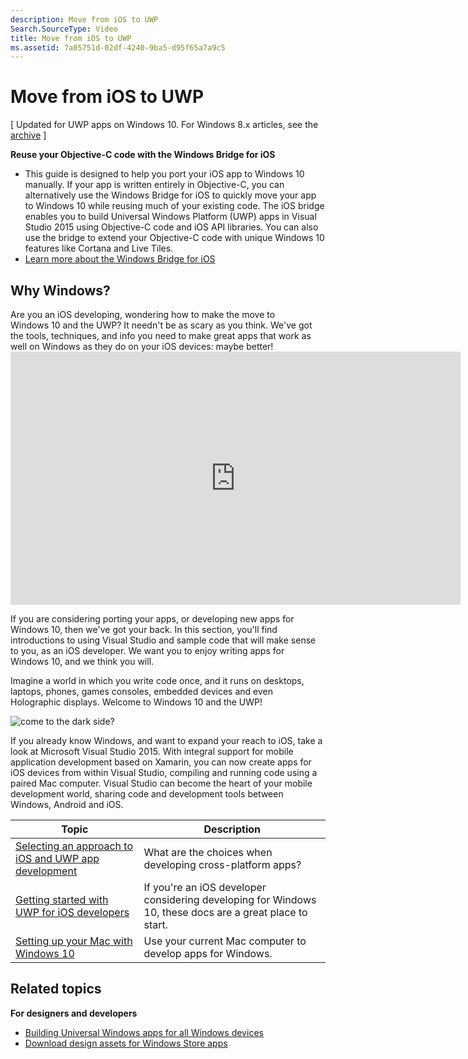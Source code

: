 ```yaml
---
description: Move from iOS to UWP
Search.SourceType: Video
title: Move from iOS to UWP
ms.assetid: 7a05751d-02df-4240-9ba5-d95f65a7a9c5
---
```


# Move from iOS to UWP

\[ Updated for UWP apps on Windows 10. For Windows 8.x articles, see the [archive](http://go.microsoft.com/fwlink/p/?linkid=619132) \]

**Reuse your Objective-C code with the Windows Bridge for iOS**

-   This guide is designed to help you port your iOS app to Windows 10 manually. If your app is written entirely in Objective-C, you can alternatively use the Windows Bridge for iOS to quickly move your app to Windows 10 while reusing much of your existing code. The iOS bridge enables you to build Universal Windows Platform (UWP) apps in Visual Studio 2015 using Objective-C code and iOS API libraries. You can also use the bridge to extend your Objective-C code with unique Windows 10 features like Cortana and Live Tiles.
-   [Learn more about the Windows Bridge for iOS](https://dev.windows.com/bridges/ios)

## Why Windows?

Are you an iOS developing, wondering how to make the move to Windows 10 and the UWP? It needn't be as scary as you think. We've got the tools, techniques, and info you need to make great apps that work as well on Windows as they do on your iOS devices: maybe better!<iframe src="https://hubs-video.ssl.catalog.video.msn.com/embed/019d3337-80cf-4817-b50a-58f9463a4d27/IA?csid=ux-en-us&MsnPlayerLeadsWith=html&PlaybackMode=Inline&MsnPlayerDisplayShareBar=false&MsnPlayerDisplayInfoButton=false&iframe=true&QualityOverride=HD" width="720" height="405" allowFullScreen="true" frameBorder="0" scrolling="no">Porting your Android or iOS app to Windows and Windows Phone</iframe>

If you are considering porting your apps, or developing new apps for Windows 10, then we've got your back. In this section, you'll find introductions to using Visual Studio and sample code that will make sense to you, as an iOS developer. We want you to enjoy writing apps for Windows 10, and we think you will.

Imagine a world in which you write code once, and it runs on desktops, laptops, phones, games consoles, embedded devices and even Holographic displays. Welcome to Windows 10 and the UWP!

![come to the dark side?](images/ios-to-uwp/mixedup.png)

If you already know Windows, and want to expand your reach to iOS, take a look at Microsoft Visual Studio 2015. With integral support for mobile application development based on Xamarin, you can now create apps for iOS devices from within Visual Studio, compiling and running code using a paired Mac computer. Visual Studio can become the heart of your mobile development world, sharing code and development tools between Windows, Android and iOS.
 

| Topic | Description |
|-------|-------------|
| [Selecting an approach to iOS and UWP app development](selecting-an-approach-to-ios-and-uwp-app-development.md) | What are the choices when developing cross-platform apps? |
| [Getting started with UWP for iOS developers](getting-started-with-uwp-for-ios-developers.md) | If you're an iOS developer considering developing for Windows 10, these docs are a great place to start. |
| [Setting up your Mac with Windows 10](setting-up-your-mac-with-windows-10.md) | Use your current Mac computer to develop apps for Windows. |

## Related topics

**For designers and developers**
* [Building Universal Windows apps for all Windows devices](http://go.microsoft.com/fwlink/p/?LinkID=397871)
* [Download design assets for Windows Store apps](https://msdn.microsoft.com/library/windows/apps/xaml/bg125377.aspx)
 


